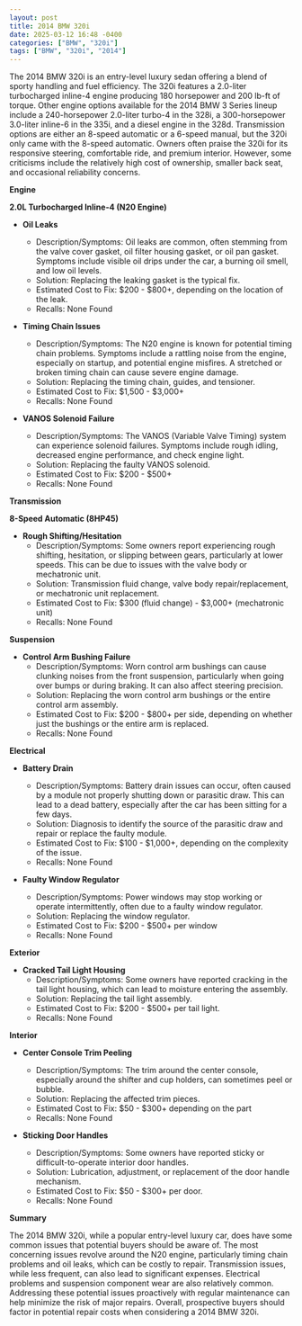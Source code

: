 ```yaml
---
layout: post
title: 2014 BMW 320i
date: 2025-03-12 16:48 -0400
categories: ["BMW", "320i"]
tags: ["BMW", "320i", "2014"]
---
```

The 2014 BMW 320i is an entry-level luxury sedan offering a blend of sporty handling and fuel efficiency. The 320i features a 2.0-liter turbocharged inline-4 engine producing 180 horsepower and 200 lb-ft of torque. Other engine options available for the 2014 BMW 3 Series lineup include a 240-horsepower 2.0-liter turbo-4 in the 328i, a 300-horsepower 3.0-liter inline-6 in the 335i, and a diesel engine in the 328d. Transmission options are either an 8-speed automatic or a 6-speed manual, but the 320i only came with the 8-speed automatic. Owners often praise the 320i for its responsive steering, comfortable ride, and premium interior. However, some criticisms include the relatively high cost of ownership, smaller back seat, and occasional reliability concerns.

**Engine**

**2.0L Turbocharged Inline-4 (N20 Engine)**

* **Oil Leaks**
    * Description/Symptoms: Oil leaks are common, often stemming from the valve cover gasket, oil filter housing gasket, or oil pan gasket. Symptoms include visible oil drips under the car, a burning oil smell, and low oil levels.
    * Solution: Replacing the leaking gasket is the typical fix.
    * Estimated Cost to Fix: $200 - $800+, depending on the location of the leak.
    * Recalls: None Found

* **Timing Chain Issues**
    * Description/Symptoms: The N20 engine is known for potential timing chain problems. Symptoms include a rattling noise from the engine, especially on startup, and potential engine misfires. A stretched or broken timing chain can cause severe engine damage.
    * Solution: Replacing the timing chain, guides, and tensioner.
    * Estimated Cost to Fix: $1,500 - $3,000+
    * Recalls: None Found

* **VANOS Solenoid Failure**
    * Description/Symptoms: The VANOS (Variable Valve Timing) system can experience solenoid failures. Symptoms include rough idling, decreased engine performance, and check engine light.
    * Solution: Replacing the faulty VANOS solenoid.
    * Estimated Cost to Fix: $200 - $500+
    * Recalls: None Found

**Transmission**

**8-Speed Automatic (8HP45)**

* **Rough Shifting/Hesitation**
    * Description/Symptoms: Some owners report experiencing rough shifting, hesitation, or slipping between gears, particularly at lower speeds. This can be due to issues with the valve body or mechatronic unit.
    * Solution: Transmission fluid change, valve body repair/replacement, or mechatronic unit replacement.
    * Estimated Cost to Fix: $300 (fluid change) - $3,000+ (mechatronic unit)
    * Recalls: None Found

**Suspension**

* **Control Arm Bushing Failure**
    * Description/Symptoms: Worn control arm bushings can cause clunking noises from the front suspension, particularly when going over bumps or during braking. It can also affect steering precision.
    * Solution: Replacing the worn control arm bushings or the entire control arm assembly.
    * Estimated Cost to Fix: $200 - $800+ per side, depending on whether just the bushings or the entire arm is replaced.
    * Recalls: None Found

**Electrical**

* **Battery Drain**
    * Description/Symptoms: Battery drain issues can occur, often caused by a module not properly shutting down or parasitic draw. This can lead to a dead battery, especially after the car has been sitting for a few days.
    * Solution: Diagnosis to identify the source of the parasitic draw and repair or replace the faulty module.
    * Estimated Cost to Fix: $100 - $1,000+, depending on the complexity of the issue.
    * Recalls: None Found

* **Faulty Window Regulator**
    * Description/Symptoms: Power windows may stop working or operate intermittently, often due to a faulty window regulator.
    * Solution: Replacing the window regulator.
    * Estimated Cost to Fix: $200 - $500+ per window
    * Recalls: None Found

**Exterior**

* **Cracked Tail Light Housing**
    * Description/Symptoms: Some owners have reported cracking in the tail light housing, which can lead to moisture entering the assembly.
    * Solution: Replacing the tail light assembly.
    * Estimated Cost to Fix: $200 - $500+ per tail light.
    * Recalls: None Found

**Interior**

* **Center Console Trim Peeling**
    * Description/Symptoms: The trim around the center console, especially around the shifter and cup holders, can sometimes peel or bubble.
    * Solution: Replacing the affected trim pieces.
    * Estimated Cost to Fix: $50 - $300+ depending on the part
    * Recalls: None Found

* **Sticking Door Handles**
    * Description/Symptoms: Some owners have reported sticky or difficult-to-operate interior door handles.
    * Solution: Lubrication, adjustment, or replacement of the door handle mechanism.
    * Estimated Cost to Fix: $50 - $300+ per door.
    * Recalls: None Found

**Summary**

The 2014 BMW 320i, while a popular entry-level luxury car, does have some common issues that potential buyers should be aware of. The most concerning issues revolve around the N20 engine, particularly timing chain problems and oil leaks, which can be costly to repair. Transmission issues, while less frequent, can also lead to significant expenses. Electrical problems and suspension component wear are also relatively common. Addressing these potential issues proactively with regular maintenance can help minimize the risk of major repairs. Overall, prospective buyers should factor in potential repair costs when considering a 2014 BMW 320i.


